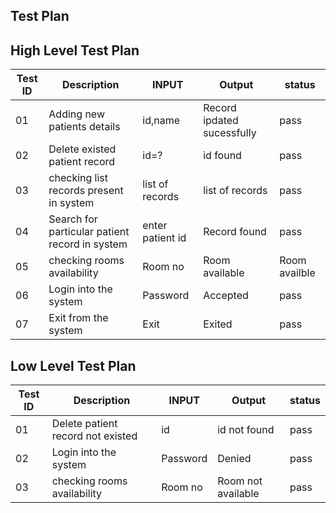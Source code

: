 ## Test Plan

## High Level Test Plan

| Test ID | Description | INPUT |	 Output | status |
| --- | --- | --- | --- | --- |
| 01 | Adding new patients details  | id,name  | Record ipdated sucessfully | pass |
| 02 | Delete existed  patient  record | id=? | id found | pass | 
| 03 | checking list records present in system | list of records | list of records | pass |
| 04 | Search for particular patient record in system  | enter patient id  | Record found | pass |
| 05 | checking rooms availability | Room no | Room available | Room availble | 
| 06 | Login into the system | Password | Accepted| pass |
| 07 | Exit from the system | Exit |  Exited | pass |


## Low Level Test Plan



| Test ID | Description |  INPUT| Output | status |
| --- | --- | --- | --- |  --- |
| 01 | Delete patient record not existed  | id | id not found  | pass |
| 02 | Login into the system | Password | Denied  | pass | 
| 03 | checking rooms availability| Room no | Room not available  | pass |




